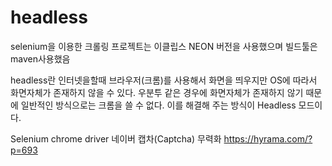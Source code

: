 # headless
selenium을 이용한 크롤링
프로젝트는 이클립스 NEON 버전을 사용했으며 빌드툴은 maven사용했음

headless란
인터넷을할때 브라우저(크롬)를 사용해서 화면을 띄우지만 OS에 따라서 화면자체가 존재하지 않을 수 있다.
우분투 같은 경우에 화면자체가 존재하지 않기 때문에 일반적인 방식으로는 크롬을 쓸 수 없다.
이를 해결해 주는 방식이 Headless 모드이다.

Selenium chrome driver 네이버 캡차(Captcha) 무력화
https://hyrama.com/?p=693
